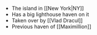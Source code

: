 - The island in [[New York|NY]]
- Has a big lighthouse haven on it
- Taken over by [[Vlad Dracul]]
- Previous haven of [[Maximillion]]